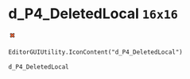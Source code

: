 # d_P4_DeletedLocal `16x16`
<img src="/img/d_P4_DeletedLocal.png" width=16 height=16>

``` CSharp
EditorGUIUtility.IconContent("d_P4_DeletedLocal")
```
```
d_P4_DeletedLocal
```
